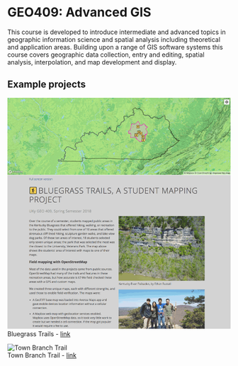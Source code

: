 # GEO409: Advanced GIS

This course is developed to introduce intermediate and advanced topics in geographic information science and spatial analysis including theoretical and application areas. Building upon a range of GIS software systems this course covers geographic data collection, entry and editing, spatial analysis, interpolation, and map development and display.

## Example projects

![Bluegrass Trails](../../graphics/geo409-spring-2018.png)    
Bluegrass Trails - [link](https://tastyfreeze.github.io/bluegrass/region/)

![Town Branch Trail](https://i0.wp.com/www.outragegis.com/trails/wp-content/uploads/2017/06/Tbt-website.jpg)    
Town Branch Trail - [link](https://reece2ke.github.io/geo409_site/)